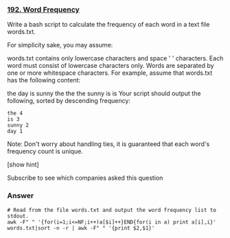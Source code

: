### [192. Word Frequency](https://leetcode.com/problems/word-frequency/)

Write a bash script to calculate the frequency of each word in a text file words.txt.

For simplicity sake, you may assume:

words.txt contains only lowercase characters and space ' ' characters.
Each word must consist of lowercase characters only.
Words are separated by one or more whitespace characters.
For example, assume that words.txt has the following content:

the day is sunny the the
the sunny is is
Your script should output the following, sorted by descending frequency:

```
the 4
is 3
sunny 2
day 1
```

Note:
Don't worry about handling ties, it is guaranteed that each word's frequency count is unique.

[show hint]

Subscribe to see which companies asked this question

### Answer

```
# Read from the file words.txt and output the word frequency list to stdout.
awk -F" " '{for(i=1;i<=NF;i++)a[$i]++}END{for(i in a) print a[i],i}' words.txt|sort -n -r | awk -F" " '{print $2,$1}'
```
